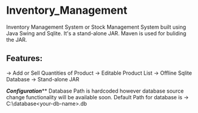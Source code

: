 # Inventory_Management
Inventory Management System or Stock Management System built using Java Swing and Sqlite. It's a stand-alone JAR. Maven is used for buliding the JAR.

## Features:
-> Add or Sell Quantities of Product
-> Editable Product List
-> Offline Sqlite Database
-> Stand-alone JAR


***********Configuration*************
Database Path is hardcoded however database source change functionality will be available soon.
Default Path for database is -> C:\database\<your-db-name>.db
